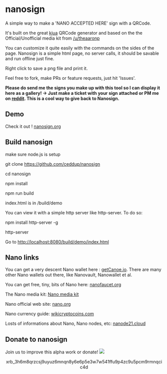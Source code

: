# nanosign

A simple way to make a 'NANO ACCEPTED HERE' sign with a QRCode.

It's built on the great [kjua](https://larsjung.de/kjua/) QRCode generator and based on the the Official/Unofficial media kit from [/u/theaaronp](https://www.reddit.com/u/theaaronp)

You can customize it quite easily with the commands on the sides of the page. Nanosign is a simple html page, no server calls, it should be savable and run offline just fine.

Right click to save a png file and print it.

Feel free to fork, make PRs or feature requests, just hit 'Issues'.

**Please do send me the signs you make up with this tool so I can display it here as a gallery! -> Just make a ticket with your sign attached or PM me on [reddit](https://www.reddit.com/user/ceddup/). This is a cool way to give back to Nanosign.**

## Demo
Check it out ! [nanosign.org](http://nanosign.org)

## Build nanosign
make sure node.js is setup

git clone https://github.com/ceddup/nanosign

cd nanosign

npm install

npm run build

index.html is in /build/demo

You can view it with a simple http server like http-server. To do so:

npm install http-server -g

http-server

Go to [http://localhost:8080/build/demo/index.html](http://localhost:8080/build/demo/index.html)

## Nano links
You can get a very descent Nano wallet here : [getCanoe.io](https://getcanoe.io). There are many other Nano wallets out there, like Nanovault, Nanowallet et al.

You can get free, tiny, bits of Nano here: [nanofaucet.org](https://www.nanofaucet.org/)

The Nano media kit: [Nano media kit](https://www.reddit.com/r/nanocurrency/comments/88htfi/the_official_unofficial_media_kit_want_to_help/)

Nano official web site: [nano.org](https://nano.org)

Nano currency guide: [wikicryptocoins.com](https://www.wikicryptocoins.com/currency/Nano)

Losts of informations about Nano, Nano nodes, etc: [nanode21.cloud](https://nanode21.cloud)

## Donate to nanosign
Join us to improve this alpha work or donate!
![](http://nanosign.org/NanoSignDonate.png)
<p align="center">xrb_3h6m8qrzcsj9uyuz6mnqn8y6e6p5e3w7w541ffu9p4zc9u5pcm9rmnqcic4d</p>

